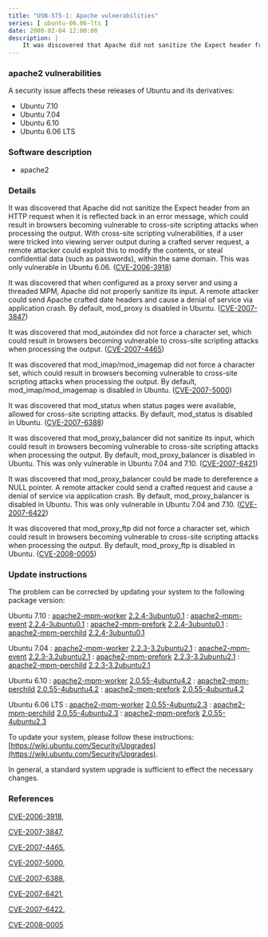 ```yaml
---
title: "USN-575-1: Apache vulnerabilities"
series: [ ubuntu-06.06-lts ]
date: 2008-02-04 12:00:00
description: |
    It was discovered that Apache did not sanitize the Expect header from an HTTP request when it is reflected back in an error message, which could result in browsers becoming vulnerable to cross-site scripting attacks when processing the output. With cross-site scripting vulnerabilities, if a user were tricked into viewing server output during a crafted server request, a remote attacker could exploit this to modify the contents, or steal confidential data (such as passwords), within the same domain. This was only vulnerable in Ubuntu 6.06. ([CVE-2006-3918](http://people.ubuntu.com/~ubuntu-security/cve/CVE-2006-3918))
--- 
```

 
### apache2 vulnerabilities

A security issue affects these releases of Ubuntu and its derivatives:

* Ubuntu 7.10
* Ubuntu 7.04
* Ubuntu 6.10
* Ubuntu 6.06 LTS

### Software description

* apache2 

### Details

It was discovered that Apache did not sanitize the Expect header from an HTTP request when it is reflected back in an error message, which could result in browsers becoming vulnerable to cross-site scripting attacks when processing the output. With cross-site scripting vulnerabilities, if a user were tricked into viewing server output during a crafted server request, a remote attacker could exploit this to modify the contents, or steal confidential data (such as passwords), within the same domain. This was only vulnerable in Ubuntu 6.06. ([CVE-2006-3918](http://people.ubuntu.com/~ubuntu-security/cve/CVE-2006-3918))

It was discovered that when configured as a proxy server and using a threaded MPM, Apache did not properly sanitize its input. A remote attacker could send Apache crafted date headers and cause a denial of service via application crash. By default, mod_proxy is disabled in Ubuntu. ([CVE-2007-3847](http://people.ubuntu.com/~ubuntu-security/cve/CVE-2007-3847))

It was discovered that mod_autoindex did not force a character set, which could result in browsers becoming vulnerable to cross-site scripting attacks when processing the output. ([CVE-2007-4465](http://people.ubuntu.com/~ubuntu-security/cve/CVE-2007-4465))

It was discovered that mod_imap/mod_imagemap did not force a character set, which could result in browsers becoming vulnerable to cross-site scripting attacks when processing the output. By default, mod_imap/mod_imagemap is disabled in Ubuntu. ([CVE-2007-5000](http://people.ubuntu.com/~ubuntu-security/cve/CVE-2007-5000))

It was discovered that mod_status when status pages were available, allowed for cross-site scripting attacks. By default, mod_status is disabled in Ubuntu. ([CVE-2007-6388](http://people.ubuntu.com/~ubuntu-security/cve/CVE-2007-6388))

It was discovered that mod_proxy_balancer did not sanitize its input, which could result in browsers becoming vulnerable to cross-site scripting attacks when processing the output. By default, mod_proxy_balancer is disabled in Ubuntu. This was only vulnerable in Ubuntu 7.04 and 7.10. ([CVE-2007-6421](http://people.ubuntu.com/~ubuntu-security/cve/CVE-2007-6421))

It was discovered that mod_proxy_balancer could be made to dereference a NULL pointer. A remote attacker could send a crafted request and cause a denial of service via application crash. By default, mod_proxy_balancer is disabled in Ubuntu. This was only vulnerable in Ubuntu 7.04 and 7.10. ([CVE-2007-6422](http://people.ubuntu.com/~ubuntu-security/cve/CVE-2007-6422))

It was discovered that mod_proxy_ftp did not force a character set, which could result in browsers becoming vulnerable to cross-site scripting attacks when processing the output. By default, mod_proxy_ftp is disabled in Ubuntu. ([CVE-2008-0005](http://people.ubuntu.com/~ubuntu-security/cve/CVE-2008-0005)) 

### Update instructions

The problem can be corrected by updating your system to the following package version:

Ubuntu 7.10
 : [apache2-mpm-worker](https://launchpad.net/ubuntu/+source/apache2) <span> [2.2.4-3ubuntu0.1](https://launchpad.net/ubuntu/+source/apache2/2.2.4-3ubuntu0.1) </span> 
 : [apache2-mpm-event](https://launchpad.net/ubuntu/+source/apache2) <span> [2.2.4-3ubuntu0.1](https://launchpad.net/ubuntu/+source/apache2/2.2.4-3ubuntu0.1) </span> 
 : [apache2-mpm-prefork](https://launchpad.net/ubuntu/+source/apache2) <span> [2.2.4-3ubuntu0.1](https://launchpad.net/ubuntu/+source/apache2/2.2.4-3ubuntu0.1) </span> 
 : [apache2-mpm-perchild](https://launchpad.net/ubuntu/+source/apache2) <span> [2.2.4-3ubuntu0.1](https://launchpad.net/ubuntu/+source/apache2/2.2.4-3ubuntu0.1) </span> 

Ubuntu 7.04
 : [apache2-mpm-worker](https://launchpad.net/ubuntu/+source/apache2) <span> [2.2.3-3.2ubuntu2.1](https://launchpad.net/ubuntu/+source/apache2/2.2.3-3.2ubuntu2.1) </span> 
 : [apache2-mpm-event](https://launchpad.net/ubuntu/+source/apache2) <span> [2.2.3-3.2ubuntu2.1](https://launchpad.net/ubuntu/+source/apache2/2.2.3-3.2ubuntu2.1) </span> 
 : [apache2-mpm-prefork](https://launchpad.net/ubuntu/+source/apache2) <span> [2.2.3-3.2ubuntu2.1](https://launchpad.net/ubuntu/+source/apache2/2.2.3-3.2ubuntu2.1) </span> 
 : [apache2-mpm-perchild](https://launchpad.net/ubuntu/+source/apache2) <span> [2.2.3-3.2ubuntu2.1](https://launchpad.net/ubuntu/+source/apache2/2.2.3-3.2ubuntu2.1) </span> 

Ubuntu 6.10
 : [apache2-mpm-worker](https://launchpad.net/ubuntu/+source/apache2) <span> [2.0.55-4ubuntu4.2](https://launchpad.net/ubuntu/+source/apache2/2.0.55-4ubuntu4.2) </span> 
 : [apache2-mpm-perchild](https://launchpad.net/ubuntu/+source/apache2) <span> [2.0.55-4ubuntu4.2](https://launchpad.net/ubuntu/+source/apache2/2.0.55-4ubuntu4.2) </span> 
 : [apache2-mpm-prefork](https://launchpad.net/ubuntu/+source/apache2) <span> [2.0.55-4ubuntu4.2](https://launchpad.net/ubuntu/+source/apache2/2.0.55-4ubuntu4.2) </span> 

Ubuntu 6.06 LTS
 : [apache2-mpm-worker](https://launchpad.net/ubuntu/+source/apache2) <span> [2.0.55-4ubuntu2.3](https://launchpad.net/ubuntu/+source/apache2/2.0.55-4ubuntu2.3) </span> 
 : [apache2-mpm-perchild](https://launchpad.net/ubuntu/+source/apache2) <span> [2.0.55-4ubuntu2.3](https://launchpad.net/ubuntu/+source/apache2/2.0.55-4ubuntu2.3) </span> 
 : [apache2-mpm-prefork](https://launchpad.net/ubuntu/+source/apache2) <span> [2.0.55-4ubuntu2.3](https://launchpad.net/ubuntu/+source/apache2/2.0.55-4ubuntu2.3) </span> 

To update your system, please follow these instructions: [https://wiki.ubuntu.com/Security/Upgrades](https://wiki.ubuntu.com/Security/Upgrades).

In general, a standard system upgrade is sufficient to effect the necessary changes. 

### References

 [CVE-2006-3918](http://people.ubuntu.com/~ubuntu-security/cve/CVE-2006-3918), 

 [CVE-2007-3847](http://people.ubuntu.com/~ubuntu-security/cve/CVE-2007-3847), 

 [CVE-2007-4465](http://people.ubuntu.com/~ubuntu-security/cve/CVE-2007-4465), 

 [CVE-2007-5000](http://people.ubuntu.com/~ubuntu-security/cve/CVE-2007-5000), 

 [CVE-2007-6388](http://people.ubuntu.com/~ubuntu-security/cve/CVE-2007-6388), 

 [CVE-2007-6421](http://people.ubuntu.com/~ubuntu-security/cve/CVE-2007-6421), 

 [CVE-2007-6422](http://people.ubuntu.com/~ubuntu-security/cve/CVE-2007-6422), 

 [CVE-2008-0005](http://people.ubuntu.com/~ubuntu-security/cve/CVE-2008-0005)
 
